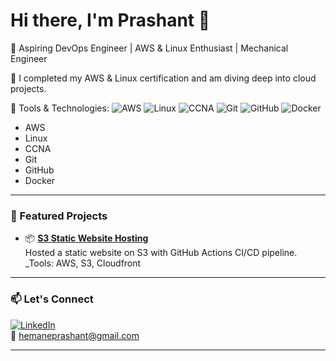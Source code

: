 
# Hi there, I'm Prashant 👋

🚀 Aspiring DevOps Engineer | AWS & Linux Enthusiast | Mechanical Engineer

🌱 I completed my AWS & Linux certification and am diving deep into cloud projects.

🔧 Tools & Technologies:
![AWS](https://img.shields.io/badge/AWS-%23FF9900.svg?style=flat&logo=amazon-aws&logoColor=white)
![Linux](https://img.shields.io/badge/Linux-FCC624?style=flat&logo=linux&logoColor=black)
![CCNA](https://img.shields.io/badge/CCNA-0B0B45?style=flat&logo=cisco&logoColor=white)
![Git](https://img.shields.io/badge/Git-F05032?style=flat&logo=git&logoColor=white)
![GitHub](https://img.shields.io/badge/GitHub-181717?style=flat&logo=github&logoColor=white)
![Docker](https://img.shields.io/badge/Docker-2496ED?style=flat&logo=docker&logoColor=white)
  * AWS
  * Linux
  * CCNA
  * Git
  * GitHub
  * Docker
---

### 🌟 Featured Projects

- 📦 **[S3 Static Website Hosting](https://d1q32t5ryxec3j.cloudfront.net)**  
  Hosted a static website on S3 with GitHub Actions CI/CD pipeline.  
  _Tools: AWS, S3, Cloudfront

---

### 📫 Let's Connect

[![LinkedIn](https://img.shields.io/badge/LinkedIn-blue?style=flat&logo=linkedin&logoColor=white)](https://www.linkedin.com/in/prashant-hemane-a53b43135)  
📧 hemaneprashant@gmail.com

---
